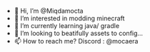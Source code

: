 - 👋 Hi, I’m @Miqdamocta
- 👀 I’m interested in modding minecraft
- 🌱 I’m currently learning java/ gradle
- 💞️ I’m looking to beatifully assets to config...
- 📫 How to reach me? Discord : @mocaera

<!---
Miqdamocta/Miqdamocta is a ✨ special ✨ repository because its `README.md` (this file) appears on your GitHub profile.
You can click the Preview link to take a look at your changes.
--->
